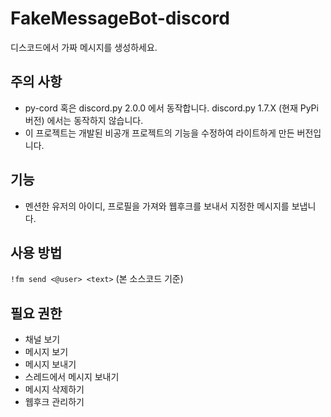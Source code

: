 # FakeMessageBot-discord
디스코드에서 가짜 메시지를 생성하세요.
## 주의 사항
- py-cord 혹은 discord.py 2.0.0 에서 동작합니다. discord.py 1.7.X (현재 PyPi 버전) 에서는 동작하지 않습니다.
- 이 프로젝트는 개발된 비공개 프로젝트의 기능을 수정하여 라이트하게 만든 버전입니다.
## 기능
- 멘션한 유저의 아이디, 프로필을 가져와 웹후크를 보내서 지정한 메시지를 보냅니다.
## 사용 방법
```!fm send <@user> <text>``` (본 소스코드 기준)
## 필요 권한
- 채널 보기
- 메시지 보기
- 메시지 보내기
- 스레드에서 메시지 보내기
- 메시지 삭제하기
- 웹후크 관리하기
